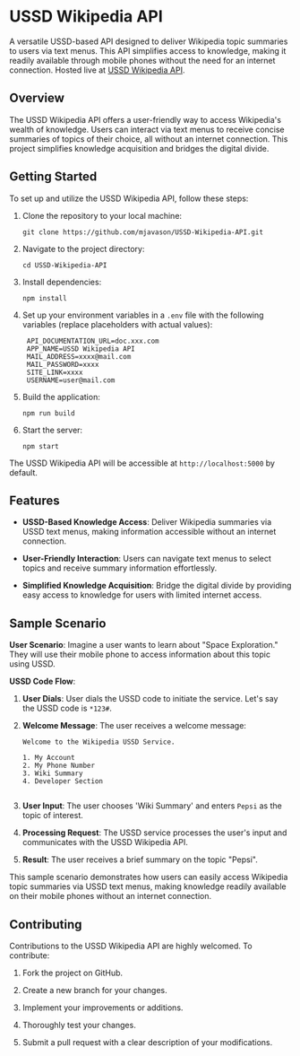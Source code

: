 # USSD Wikipedia API

A versatile USSD-based API designed to deliver Wikipedia topic summaries to users via text menus. This API simplifies access to knowledge, making it readily available through mobile phones without the need for an internet connection. Hosted live at [USSD Wikipedia API](https://ussd-wikipedia.onrender.com).

## Overview

The USSD Wikipedia API offers a user-friendly way to access Wikipedia's wealth of knowledge. Users can interact via text menus to receive concise summaries of topics of their choice, all without an internet connection. This project simplifies knowledge acquisition and bridges the digital divide.

## Getting Started

To set up and utilize the USSD Wikipedia API, follow these steps:

1. Clone the repository to your local machine:

   ```shell
   git clone https://github.com/mjavason/USSD-Wikipedia-API.git
   ```

2. Navigate to the project directory:

   ```shell
   cd USSD-Wikipedia-API
   ```

3. Install dependencies:

   ```shell
   npm install
   ```

4. Set up your environment variables in a `.env` file with the following variables (replace placeholders with actual values):

   ```env
    API_DOCUMENTATION_URL=doc.xxx.com
    APP_NAME=USSD Wikipedia API
    MAIL_ADDRESS=xxxx@mail.com
    MAIL_PASSWORD=xxxx
    SITE_LINK=xxxx
    USERNAME=user@mail.com
   ```

5. Build the application:

   ```shell
   npm run build
   ```

6. Start the server:

   ```shell
   npm start
   ```

The USSD Wikipedia API will be accessible at `http://localhost:5000` by default.

## Features

- **USSD-Based Knowledge Access**: Deliver Wikipedia summaries via USSD text menus, making information accessible without an internet connection.

- **User-Friendly Interaction**: Users can navigate text menus to select topics and receive summary information effortlessly.

- **Simplified Knowledge Acquisition**: Bridge the digital divide by providing easy access to knowledge for users with limited internet access.

## Sample Scenario

**User Scenario**:
Imagine a user wants to learn about "Space Exploration." They will use their mobile phone to access information about this topic using USSD.

**USSD Code Flow**:

1. **User Dials**: User dials the USSD code to initiate the service. Let's say the USSD code is `*123#`.

2. **Welcome Message**: The user receives a welcome message:

   ```
   Welcome to the Wikipedia USSD Service.

   1. My Account
   2. My Phone Number
   3. Wiki Summary
   4. Developer Section   
  

3. **User Input**: The user chooses 'Wiki Summary' and enters `Pepsi` as the topic of interest.

4. **Processing Request**: The USSD service processes the user's input and communicates with the USSD Wikipedia API.

5. **Result**: The user receives a brief summary on the topic "Pepsi".

This sample scenario demonstrates how users can easily access Wikipedia topic summaries via USSD text menus, making knowledge readily available on their mobile phones without an internet connection.

## Contributing

Contributions to the USSD Wikipedia API are highly welcomed. To contribute:

1. Fork the project on GitHub.

2. Create a new branch for your changes.

3. Implement your improvements or additions.

4. Thoroughly test your changes.

5. Submit a pull request with a clear description of your modifications.

